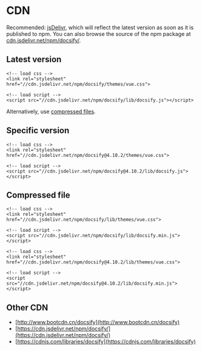 # CDN

Recommended: [jsDelivr](https://github.com/jnanadarshan/docsify/tree/e0e70dea214b0bf6b49a3dca8b0c394b18a3ca00/cdn.jsdelivr.net), which will reflect the latest version as soon as it is published to npm. You can also browse the source of the npm package at [cdn.jsdelivr.net/npm/docsify/](https://github.com/jnanadarshan/docsify/tree/e0e70dea214b0bf6b49a3dca8b0c394b18a3ca00/cdn.jsdelivr.net/npm/docsify/README.md).

## Latest version

```markup
<!-- load css -->
<link rel="stylesheet" href="//cdn.jsdelivr.net/npm/docsify/themes/vue.css">

<!-- load script -->
<script src="//cdn.jsdelivr.net/npm/docsify/lib/docsify.js"></script>
```

Alternatively, use [compressed files](cdn.md#compressed-file).

## Specific version

```markup
<!-- load css -->
<link rel="stylesheet" href="//cdn.jsdelivr.net/npm/docsify@4.10.2/themes/vue.css">

<!-- load script -->
<script src="//cdn.jsdelivr.net/npm/docsify@4.10.2/lib/docsify.js"></script>
```

## Compressed file

```markup
<!-- load css -->
<link rel="stylesheet" href="//cdn.jsdelivr.net/npm/docsify/lib/themes/vue.css">

<!-- load script -->
<script src="//cdn.jsdelivr.net/npm/docsify/lib/docsify.min.js"></script>
```

```markup
<!-- load css -->
<link rel="stylesheet" href="//cdn.jsdelivr.net/npm/docsify@4.10.2/lib/themes/vue.css">

<!-- load script -->
<script src="//cdn.jsdelivr.net/npm/docsify@4.10.2/lib/docsify.min.js"></script>
```

## Other CDN

* [http://www.bootcdn.cn/docsify](http://www.bootcdn.cn/docsify)
* [https://cdn.jsdelivr.net/npm/docsify/](https://cdn.jsdelivr.net/npm/docsify/)
* [https://cdnjs.com/libraries/docsify](https://cdnjs.com/libraries/docsify)


